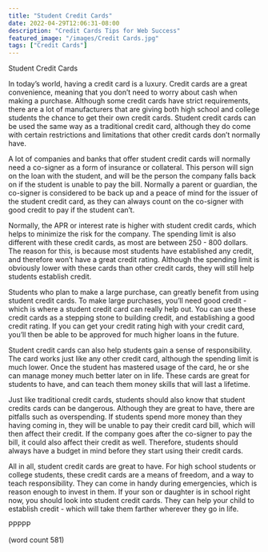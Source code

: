 ```yaml
---
title: "Student Credit Cards"
date: 2022-04-29T12:06:31-08:00
description: "Credit Cards Tips for Web Success"
featured_image: "/images/Credit Cards.jpg"
tags: ["Credit Cards"]
---
```


Student Credit Cards

In today’s world, having a credit card is a luxury.  Credit cards are a great convenience, meaning that you don’t need to worry about cash when making a purchase.  Although some credit cards have strict requirements, there are a lot of manufacturers that are giving both high school and college students the chance to get their own credit cards.  Student credit cards can be used the same way as a traditional credit card, although they do come with certain restrictions and limitations that other credit cards don’t normally have.

A lot of companies and banks that offer student credit cards will normally need a co-signer as a form of insurance or collateral.  This person will sign on the loan with the student, and will be the person the company falls back on if the student is unable to pay the bill.  Normally a parent or guardian, the co-signer is considered to be back up and a peace of mind for the issuer of the student credit card, as they can always count on the co-signer with good credit to pay if the student can’t.

Normally, the APR or interest rate is higher with student credit cards, which helps to minimize the risk for the company.  The spending limit is also different with these credit cards, as most are between 250 - 800 dollars.  The reason for this, is because most students have established any credit, and therefore won’t have a great credit rating.  Although the spending limit is obviously lower with these cards than other credit cards, they will still help students establish credit.

Students who plan to make a large purchase, can greatly benefit from using student credit cards.  To make large purchases, you’ll need good credit - which is where a student credit card can really help out.  You can use these credit cards as a stepping stone to building credit, and establishing a good credit rating.  If you can get your credit rating high with your credit card, you’ll then be able to be approved for much higher loans in the future.

Student credit cards can also help students gain a sense of responsibility.  The card works just like any other credit card, although the spending limit is much lower.  Once the student has mastered usage of the card, he or she can manage money much better later on in life.  These cards are great for students to have, and can teach them money skills that will last a lifetime.  

Just like traditional credit cards, students should also know that student credits cards can be dangerous.  Although they are great to have, there are pitfalls such as overspending.  If students spend more money than they having coming in, they will be unable to pay their credit card bill, which will then affect their credit.  If the company goes after the co-signer to pay the bill, it could also affect their credit as well.  Therefore, students should always have a budget in mind before they start using their credit cards.

All in all, student credit cards are great to have.  For high school students or college students, these credit cards are a means of freedom, and a way to teach responsibility.  They can come in handy during emergencies, which is reason enough to invest in them.  If your son or daughter is in school right now, you should look into student credit cards.  They can help your child to establish credit - which will take them farther wherever they go in life.

PPPPP

(word count 581)
